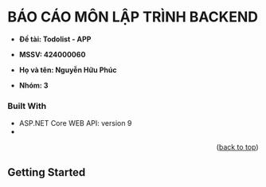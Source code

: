 # BÁO CÁO MÔN LẬP TRÌNH BACKEND
- **Đề tài: Todolist - APP**

- **MSSV: 424000060**

- **Họ và tên: Nguyễn Hữu Phúc**

- **Nhóm: 3**

### Built With
- ASP.NET Core WEB API: version 9
- 


<p align="right">(<a href="#readme-top">back to top</a>)</p>



<!-- GETTING STARTED -->
## Getting Started
